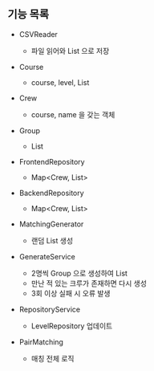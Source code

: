 ## 기능 목록
 
- CSVReader
    - 파일 읽어와 List<String> 으로 저장

- Course
    - course, level, List<String>

- Crew
    - course, name 을 갖는 객체

- Group
    - List<Crew>

- FrontendRepository
    - Map<Crew, List<Crew>>

- BackendRepository
    - Map<Crew, List<Crew>>

- MatchingGenerator
    - 랜덤 List<Crew> 생성

- GenerateService
    - 2명씩 Group 으로 생성하여 List<Group>
    - 만난 적 있는 크루가 존재하면 다시 생성
    - 3회 이상 실패 시 오류 발생

- RepositoryService
    - LevelRepository 업데이트

- PairMatching
    - 매칭 전체 로직 

